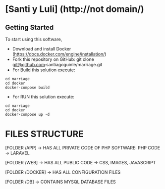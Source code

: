 # [Santi y Luli] (http://not domain/)

##  Getting Started

To start using this software, 
* Download and install Docker (https://docs.docker.com/engine/installation/)
* Fork this repository on GitHub:
        git clone git@github.com:santiagoguinle/marriage.git
* For Build this solution execute:
        
```
cd marriage 
cd docker
docker-compose build
```
* For RUN this solution execute:
        
```
cd marriage
cd docker
docker-compose up -d
```

# FILES STRUCTURE

[FOLDER /APP] -> HAS ALL PRIVATE CODE OF PHP SOFTWARE: PHP CODE -> LARAVEL 

[FOLDER /WEB] -> HAS ALL PUBLIC CODE -> CSS, IMAGES, JAVASCRIPT

[FOLDER /DOCKER] -> HAS ALL CONFIGURATION FILES

[FOLDER /DB] -> CONTAINS MYSQL DATABASE FILES
